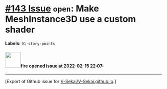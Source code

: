 # [\#143 Issue](https://github.com/V-Sekai/V-Sekai.github.io/issues/143) `open`: Make MeshInstance3D use a custom shader
**Labels**: `01-story-points`


#### <img src="https://avatars.githubusercontent.com/u/32321?u=c2e06a3d2b49a467aa907e54aa259516440267cc&v=4" width="50">[fire](https://github.com/fire) opened issue at [2022-02-15 22:07](https://github.com/V-Sekai/V-Sekai.github.io/issues/143):






-------------------------------------------------------------------------------



[Export of Github issue for [V-Sekai/V-Sekai.github.io](https://github.com/V-Sekai/V-Sekai.github.io).]
